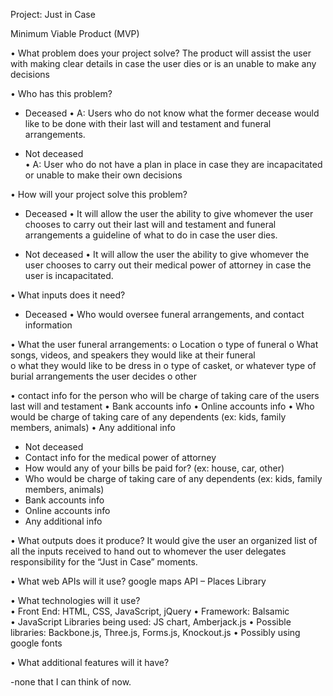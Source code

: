 Project: Just in Case

Minimum Viable Product (MVP)

•	What problem does your project solve?
The product will assist the user with making clear details in case the user dies or is an unable to make any decisions

•	Who has this problem?

-	Deceased
•	A: Users who do not know what the former decease would like to be done with their last will and testament and funeral arrangements.

-	Not deceased  
•	A: User who do not have a plan in place in case they are incapacitated or unable to make their own decisions

•	How will your project solve this problem?

-	Deceased
•	It will allow the user the ability to give whomever the user chooses to carry out their last will and testament and funeral arrangements a guideline of what to do in case the user dies.

-	Not deceased
•	It will allow the user the ability to give whomever the user chooses to carry out their medical power of attorney in case the user is incapacitated.

•	What inputs does it need?
-	Deceased
•	Who would oversee funeral arrangements, and contact information

•	What the user funeral arrangements:
o	Location
o	type of funeral
o	What songs, videos, and speakers they would like at their funeral  
o	what they would like to be dress in
o	type of casket, or whatever type of burial arrangements the user decides
o	other

•	contact info for the person who will be charge of taking care of the users last will and testament
•	Bank accounts info
•	Online accounts info
•	Who would be charge of taking care of any dependents (ex: kids, family members, animals)
•	Any additional info

-	Not deceased
-	Contact info for the medical power of attorney
-	How would any of your bills be paid for? (ex: house, car, other)
-	Who would be charge of taking care of any dependents (ex: kids, family members, animals)
-	Bank accounts info
-	Online accounts info
-	Any additional info

•	What outputs does it produce?
It would give the user an organized list of all the inputs received to hand out to whomever the user delegates responsibility for the “Just in Case” moments.

•	What web APIs will it use?
google maps API – Places Library

•	What technologies will it use? 	
•	Front End: HTML, CSS, JavaScript, jQuery
•	Framework: Balsamic   
•	JavaScript Libraries being used: JS chart, Amberjack.js
•	Possible libraries: Backbone.js, Three.js, Forms.js, Knockout.js
•	Possibly using google fonts

•	What additional features will it have?

-none that I can think of now.
